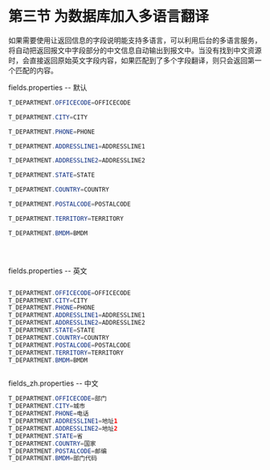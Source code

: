 # 第三节 为数据库加入多语言翻译

如果需要使用让返回信息的字段说明能支持多语言，可以利用后台的多语言服务，将自动把返回报文中字段部分的中文信息自动输出到报文中。当没有找到中文资源时，会直接返回原始英文字段内容，如果匹配到了多个字段翻译，则只会返回第一个匹配的内容。

fields.properties  -- 默认

```java
T_DEPARTMENT.OFFICECODE=OFFICECODE

T_DEPARTMENT.CITY=CITY

T_DEPARTMENT.PHONE=PHONE

T_DEPARTMENT.ADDRESSLINE1=ADDRESSLINE1

T_DEPARTMENT.ADDRESSLINE2=ADDRESSLINE2

T_DEPARTMENT.STATE=STATE

T_DEPARTMENT.COUNTRY=COUNTRY

T_DEPARTMENT.POSTALCODE=POSTALCODE

T_DEPARTMENT.TERRITORY=TERRITORY

T_DEPARTMENT.BMDM=BMDM





```

fields.properties -- 英文

```java

T_DEPARTMENT.OFFICECODE=OFFICECODE
T_DEPARTMENT.CITY=CITY
T_DEPARTMENT.PHONE=PHONE
T_DEPARTMENT.ADDRESSLINE1=ADDRESSLINE1
T_DEPARTMENT.ADDRESSLINE2=ADDRESSLINE2
T_DEPARTMENT.STATE=STATE
T_DEPARTMENT.COUNTRY=COUNTRY
T_DEPARTMENT.POSTALCODE=POSTALCODE
T_DEPARTMENT.TERRITORY=TERRITORY
T_DEPARTMENT.BMDM=BMDM



```

fields\_zh.properties -- 中文

```java
T_DEPARTMENT.OFFICECODE=部门
T_DEPARTMENT.CITY=城市
T_DEPARTMENT.PHONE=电话
T_DEPARTMENT.ADDRESSLINE1=地址1
T_DEPARTMENT.ADDRESSLINE2=地址2
T_DEPARTMENT.STATE=省
T_DEPARTMENT.COUNTRY=国家
T_DEPARTMENT.POSTALCODE=邮编
T_DEPARTMENT.BMDM=部门代码

```


